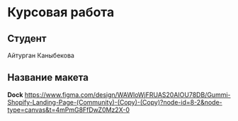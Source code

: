 # Курсовая работа

## Студент

Айтурган Каныбекова

## Название макета

**Dock**
https://www.figma.com/design/WAWloWjFRUAS20AIOU78DB/Gummi-Shopify-Landing-Page-(Community)-(Copy)-(Copy)?node-id=8-2&node-type=canvas&t=4mPmG8FfDwZ0Mz2X-0
